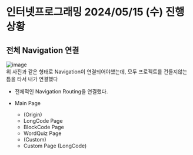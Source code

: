 # 인터넷프로그래밍 2024/05/15 (수) 진행상황
## 전체 Navigation 연결
![image](https://github.com/ChaeDoll/TIL/assets/108540812/8733781e-5325-468b-b30f-6ea8fd496420)  
위 사진과 같은 형태로 Navigation이 연결되어야했는데, 모두 프로젝트를 건들지않는 틈을 타서 내가 연결했다

- 전체적인 Navigation Routing을 연결했다.

- Main Page
  - (Origin)
  - LongCode Page
  - BlockCode Page
  - WordQuiz Page
  - (Custom)
  - Custom Page (LongCode)
